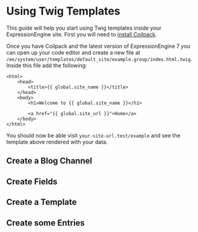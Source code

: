 # Using Twig Templates

This guide will help you start using Twig templates inside your ExpressionEngine site.  First you will need to [install Coilpack](../getting-started.md).

Once you have Coilpack and the latest version of ExpressionEngine 7 you can open up your code editor and create a new file at `/ee/system/user/templates/default_site/example.group/index.html.twig`.  Inside this file add the following:
```
<html>
    <head>
        <title>{{ global.site_name }}</title>
    </head>
    <body>
        <h1>Welcome to {{ global.site_name }}</h1>

        <a href="{{ global.site_url }}">Home</a>
    </body>
</html>
```

You should now be able visit `your-site-url.test/example` and see the template above rendered with your data.

## Create a Blog Channel


## Create Fields


## Create a Template


## Create some Entries


